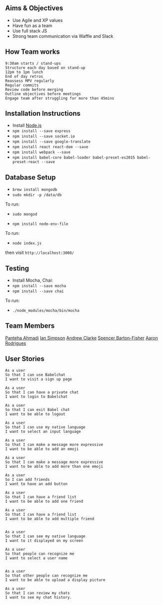 ## Aims & Objectives
- Use Agile and XP values
- Have fun as a team
- Use full stack JS
- Strong team communication via Waffle and Slack



## How Team works
```
9:30am starts / stand-ups
Structure each day based on stand-up
12pm to 1pm lunch
End of day retros
Reassess MPV regularly
Regular commits
Review code before merging
Outline objectives before meetings  
Engage team after struggling for more than 45mins
```

## Installation Instructions

 * Install [Node.js](https://nodejs.org/)
 * `npm install --save express`
 * `npm install --save socket.io`
 * `npm install --save google-translate`
 * `npm install react react-dom --save`
 * `npm install webpack --save`
 * `npm install babel-core babel-loader babel-preset-es2015 babel-preset-react --save`

## Database Setup
 * `brew install mongodb`
 * `sudo mkdir -p /data/db`

To run:
  * `sudo mongod`

 * `npm install node-env-file`

To run:
 * `node index.js`

then visit `http://localhost:3000/`

##  Testing

 * Install Mocha, Chai:
 * `npm install --save mocha`
 * `npm install --save chai`

To run:
 * `./node_modules/mocha/bin/mocha`

## Team Members
[Panteha Ahmadi](https://github.com/panteha)
[Ian Simpson](https://github.com/Simo72)
[Andrew Clarke](https://github.com/Dino982)
[Spencer Barton-Fisher](https://github.com/spencerbf)
[Aaron Rodrigues](https://github.com/AaronRodrigues)

## User Stories
```
As a user
So that I can use Babelchat
I want to visit a sign up page

As a user
So that I can have a private chat
I want to login to Babelchat

As a user
So that I can exit Babel chat
I want to be able to logout

As a user
So that I can use my native language
I want to select an input language

As a user
So that I can make a message more expressive
I want to be able to add an emoji

As a user
So that I can make a message more expressive
I want to be able to add more than one emoji

As a user
So I can add friends
I want to have an add button

As a user
So that I can have a friend list
I want to be able to add one friend

As a user
So that I can have a friend list
I want to be able to add multiple friend


As a user
So that I can see my native language
I want to it displayed on my screen

As a user
So that people can recognize me
I want to select a user name


As a user
So that other people can recognize me
I want to be able to upload a display picture

As a user
So that I can review my chats
I want to see my chat history.

```
